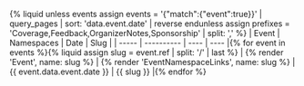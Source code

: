 {% liquid
unless events
  assign events = '{"match":{"event":true}}' | query_pages | sort: 'data.event.date' | reverse
endunless
assign prefixes = 'Coverage,Feedback,OrganizerNotes,Sponsorship' | split: ','
%}
| Event | Namespaces | Date | Slug |
| ----- | ---------- | ---- | ---- |{% for event in events %}{% liquid
assign slug = event.ref | split: '/' | last
%}
| {% render 'Event', name: slug %} | {% render 'EventNamespaceLinks', name: slug %} | {{ event.data.event.date }} | {{ slug }} |{% endfor %}